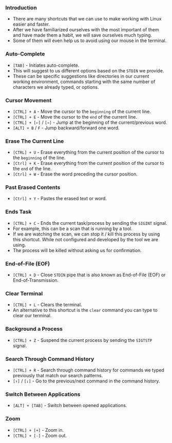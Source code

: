 ### Introduction
- There are many shortcuts that we can use to make working with Linux easier and faster. 
- After we have familiarized ourselves with the most important of them and have made them a habit, we will save ourselves much typing.
- Some of them will even help us to avoid using our mouse in the terminal.



### Auto-Complete
- `[TAB]` - Initiates auto-complete. 
- This will suggest to us different options based on the `STDIN` we provide. 
- These can be specific suggestions like directories in our current working environment, commands starting with the same number of characters we already typed, or options.



### Cursor Movement
- `[CTRL] + A` - Move the cursor to the `beginning` of the current line.
- `[CTRL] + E` - Move the cursor to the `end` of the current line.
- `[CTRL] + [←]` / `[→]` - Jump at the beginning of the current/previous word.
- `[ALT] + B` / `F` - Jump backward/forward one word.



### Erase The Current Line
- `[CTRL] + U` - Erase everything from the current position of the cursor to the `beginning` of the line.
- `[Ctrl] + K` - Erase everything from the current position of the cursor to the `end` of the line.
- `[Ctrl] + W` - Erase the word preceding the cursor position.



### Past Erased Contents
- `[Ctrl] + Y` - Pastes the erased text or word.



### Ends Task
- `[CTRL] + C` - Ends the current task/process by sending the `SIGINT` signal.
- For example, this can be a scan that is running by a tool.
- If we are watching the scan, we can stop it / kill this process by using this shortcut. While not configured and developed by the tool we are using. 
- The process will be killed without asking us for confirmation.



### End-of-File (EOF)
- `[CTRL] + D` - Close `STDIN` pipe that is also known as End-of-File (EOF) or End-of-Transmission.



### Clear Terminal
- `[CTRL] + L` - Clears the terminal. 
- An alternative to this shortcut is the `clear` command you can type to clear our terminal.



### Background a Process
- `[CTRL] + Z` - Suspend the current process by sending the `SIGTSTP` signal.



### Search Through Command History
- `[CTRL] + R` - Search through command history for commands we typed previously that match our search patterns.
- `[↑]` / `[↓]` - Go to the previous/next command in the command history.



### Switch Between Applications
- `[ALT] + [TAB]` - Switch between opened applications.



### Zoom
- `[CTRL] + [+]` - Zoom in.
- `[CTRL] + [-]` - Zoom out.